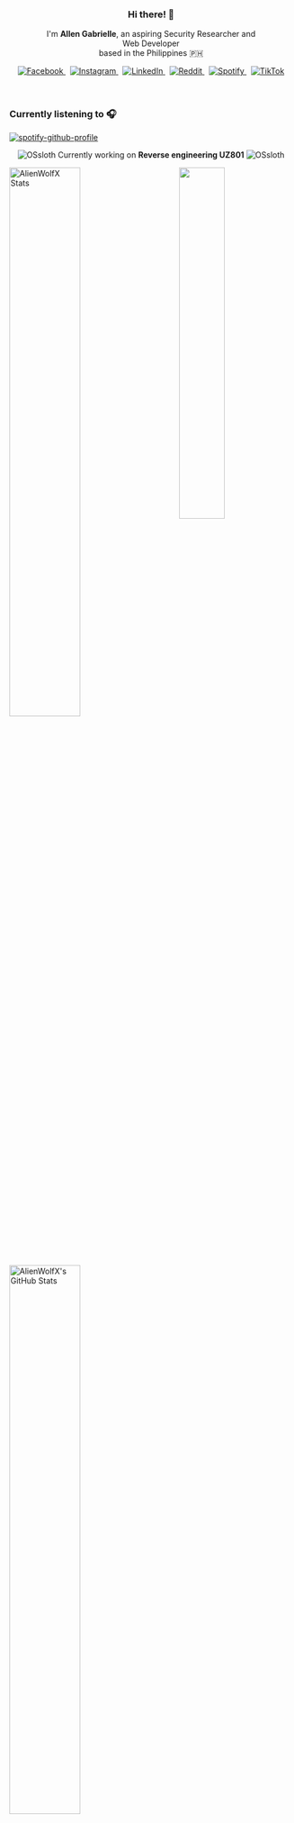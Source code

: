 <!-- AlienWolfX -->
<div align="center">
  <!-- Profile Banner -->
<!--   <img src="assets/banner.png" alt="Banner" /> -->
  
  <!-- Introduction -->
  <div>
    <h3>Hi there! 👋</h3>
    <p>
      I'm <strong>Allen Gabrielle</strong>, an aspiring Security Researcher and<br/>
      Web Developer<br/>
      based in the Philippines 🇵🇭
    </p>
  </div>

  <!-- Social Media Badges -->
  <div>
    <a href="https://facebook.com/cruizallen">
      <img src="https://img.shields.io/badge/Facebook-%231877F2.svg?logo=Facebook&logoColor=white" alt="Facebook"/>
    </a>&nbsp;
    <a href="https://instagram.com/cruizallen">
      <img src="https://img.shields.io/badge/Instagram-%23E4405F.svg?logo=Instagram&logoColor=white" alt="Instagram"/>
    </a>&nbsp;
    <a href="https://www.linkedin.com/in/cruizallen">
      <img src="https://img.shields.io/badge/LinkedIn-0A66C2?logo=linkedin&logoColor=white" alt="LinkedIn"/>
    </a>&nbsp;
    <a href="https://www.reddit.com/user/AlienWolfX05">
      <img src="https://img.shields.io/badge/Reddit-FF4500?logo=reddit&logoColor=white" alt="Reddit"/>
    </a>&nbsp;
    <a href="https://open.spotify.com/user/eui8z7q3mzgrl6ogni10r05f6">
      <img src="https://img.shields.io/badge/Spotify-1ED760?logo=spotify&logoColor=white" alt="Spotify"/>
    </a>&nbsp;
    <a href="https://www.tiktok.com/@cruizallen">
      <img src="https://img.shields.io/badge/TikTok-black?logo=tiktok&logoColor=white" alt="TikTok"/>
    </a>
  </div>
</div>

<br />
<br />

### Currently listening to 🎧

<div align="left">

[![spotify-github-profile](https://spotify-github-profile.kittinanx.com/api/view?uid=eui8z7q3mzgrl6ogni10r05f6&cover_image=true&theme=novatorem&show_offline=true&background_color=121212&interchange=false&bar_color=fb8c00&bar_color_cover=false)](https://spotify-github-profile.kittinanx.com/api/view?uid=eui8z7q3mzgrl6ogni10r05f6&redirect=true)

</div>

<div align="center">

![OSsloth](https://git.io/OSsloth) Currently working on **Reverse engineering UZ801** ![OSsloth](https://git.io/OSsloth)

</div>

<img width="40%" align="right" src="https://i.imgur.com/L9apCTO.png"/> 

<img width="50%" src="https://gh-readme-profile.vercel.app/api?username=AlienWolfX&theme=dark&hide_border=true&icon_color=FB8C00&hide_stroke=true&title=Stats&text_color=FEFEFE&username_color=FB8C00&photo_quality=90%" alt="AlienWolfX Stats" />

<img width="50%" src="https://nirzak-streak-stats.vercel.app?user=AlienWolfX&theme=dark&hide_border=true" alt="AlienWolfX's GitHub Stats" />

<br />


[![Ashutosh's github activity graph](https://github-readme-activity-graph.vercel.app/graph?username=AlienWolfX&hide_border=true&custom_title=Activity%20Graph&line=FB8C00&color=ffffff&theme=react-dark)](https://github.com/AlienWolfX)

<div align="center">

<!--START_SECTION:waka-->
![Profile Views](http://img.shields.io/badge/Profile%20Views-59-blue)

📊 **This Week I Spent My Time On** 

```text
🕑︎ Time Zone: Asia/Manila

💬 Programming Languages: 
Python                   4 hrs 43 mins       ████████████████░░░░░░░░░   65.57 % 
Blade Template           47 mins             ███░░░░░░░░░░░░░░░░░░░░░░   11.06 % 
XML                      34 mins             ██░░░░░░░░░░░░░░░░░░░░░░░   07.88 % 
Git Config               12 mins             █░░░░░░░░░░░░░░░░░░░░░░░░   02.83 % 
Java                     11 mins             █░░░░░░░░░░░░░░░░░░░░░░░░   02.65 % 

🔥 Editors: 
VS Code                  7 hrs               ████████████████████████░   97.35 % 
Android Studio           11 mins             █░░░░░░░░░░░░░░░░░░░░░░░░   02.65 % 

🐱‍💻 Projects: 
HakotX-UI                3 hrs 48 mins       █████████████░░░░░░░░░░░░   52.78 % 
HakotX                   1 hr 57 mins        ███████░░░░░░░░░░░░░░░░░░   27.19 % 
ResQNet                  1 hr 15 mins        ████░░░░░░░░░░░░░░░░░░░░░   17.38 % 
Arf                      11 mins             █░░░░░░░░░░░░░░░░░░░░░░░░   02.65 % 

💻 Operating System: 
Windows                  7 hrs 12 mins       █████████████████████████   100.00 % 
```


 Last Updated on 08/06/2025 16:23:46 UTC
<!--END_SECTION:waka-->

</div>
